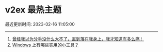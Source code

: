 # v2ex 最热主题

最近更新时间: 2023-02-16 11:05:00

--- 
1. [曾经我以为分手没什么大不了，直到落在我身上，我才知道有多么痛！](https://www.v2ex.com/t/916502) 
2. [Windows 上有哪些实用的小工具？](https://www.v2ex.com/t/916516) 
